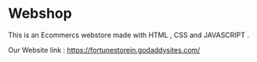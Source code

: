 # Webshop
This is an Ecommercs webstore made with HTML , CSS and JAVASCRIPT .

Our Website link : https://fortunestorein.godaddysites.com/

